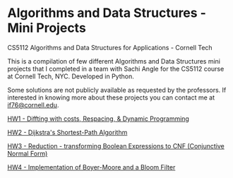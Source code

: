 # Algorithms and Data Structures - Mini Projects
CS5112 Algorithms and Data Structures for Applications - Cornell Tech

This is a compilation of few different Algorithms and Data Structures mini projects that I completed in a team with Sachi Angle for the CS5112 course at Cornell Tech, NYC. Developed in Python.

Some solutions are not publicly available as requested by the professors. If interested in knowing more about these projects you can contact me at if76@cornell.edu.


[HW1 - Diffting with costs, Respacing, & Dynamic Programming](https://github.com/IreneFP/CS5112_Algorithms-and-DataStructures-CornellTech/tree/master/HW1)

[HW2 - Dijkstra's Shortest-Path Algorithm](https://github.com/IreneFP/CS5112_Algorithms-and-DataStructures-CornellTech/tree/master/HW2)

[HW3 - Reduction - transforming Boolean Expressions to CNF (Conjunctive Normal Form)](https://github.com/IreneFP/CS5112_Algorithms-and-DataStructures-CornellTech/tree/master/HW3)

[HW4 - Implementation of Boyer-Moore and a Bloom Filter](https://github.com/IreneFP/CS5112_Algorithms-and-DataStructures-CornellTech/tree/master/HW4)

